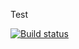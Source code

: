 Test

[![Build status](https://ci.appveyor.com/api/projects/status/ba4l71cyfhldpoxb?svg=true)](https://ci.appveyor.com/project/ivangol739/ajs6-2)
